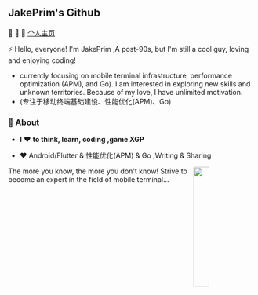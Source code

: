 ## JakePrim's Github

👋 👋 👋 <a href="https://www.yuque.com/jakeprim">个人主页</a>

⚡ Hello, everyone! I'm JakePrim ,A post-90s, but I'm still a cool guy, loving and enjoying coding!
- currently focusing on mobile terminal infrastructure, performance optimization (APM), and Go). I am interested in exploring new skills and unknown territories. Because of my love, I have unlimited motivation.
- (专注于移动终端基础建设、性能优化(APM)、Go)

### 🚀 About
- **I** ❤️ **to think, learn, coding ,game XGP**

- ❤️ Android/Flutter & 性能优化(APM) & Go ,Writing & Sharing

<img src="https://github.com/sunface/sunface/blob/master/assets/ferris.gif" align="right" width="25%"/>
 
The more you know, the more you don't know! Strive to become an expert in the field of mobile terminal...



